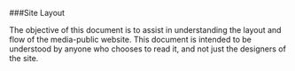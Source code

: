 ###Site Layout

The objective of this document is to assist in understanding the layout and flow of
the media-public website.  This document is intended to be understood by anyone who
chooses to read it, and not just the designers of the site.
